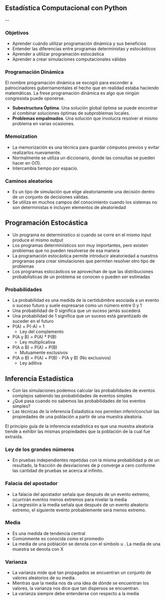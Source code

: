 ## Estadística Computacional con Python
--

### Objetivos
- Aprender cuándo utilizar programación dinámica y sus beneficios
- Entender las diferencias entre programas deterministas y estocásticos
- Aprender a utilizar programación estocástica
- Aprender a crear simulaciones computacionales válidas

### Programación Dinámica
El nombre programación dinámica se escogió para esconder a patrocinadores gubernamentales el hecho que en realidad estaba haciendo matemáticas. La frese programación dinámica es algo que ningún congresista puede oponerse.

- **Subestructura Óptima**. Una solución global óptima se puede encontrar al combinar soluciones óptimas de subproblemas locales.
- **Problemas empalmados**. Una solución que involucra resolver el mismo problema en varias ocasiones.

### Memoization
- La memorización es una técnica para guardar cómputos previos y evitar realizarlos nuevamente.
- Normalmente se utiliza un diccionario, donde las consultas se pueden hacer en O(1).
- Intercambia tiempo por espacio.

### Caminos aleatorios
- Es un tipo de simulación que elige aleatoriamente una decisión dentro de un conjunto de decisiones válidas.
- Se utiliza en muchos campos del conocimiento cuando los sistemas no son deterministas e incluyen elementos de aleatoriedad

## Programación Estocástica
- Un programa es determínistico si cuando se corre en el mismo input produce el mismo output
- Los programas determiniísticos son muy importantes, pero existen problemas que no pueden resolverse de esa manera
- La programación estocástica permite introducir aleatoriedad a nuestros programas para crear simulaciones que permiten resolver otro tipo de problemas
- Los programas estocásticos se aprovechan de que las distribuciones probabilísticas de un problema se conocen o pueden ser estimadas

### Probabilidades
- La probabilidad es una medida de la certidubmbre asociada a un evento o suceso futuro y suele expresarse como un número entre 0 y 1
- Una probabilidad de 0 significa que un suceso jamás sucederá
- Una probabilidad de 1 significa que un suceso está garantizado de suceder en el futuro
- P(A) + P(-A) = 1
    - Ley del complemento
- P(A y B) = P(A) * P(B)
    - Ley multiplicativa
- P(A o B) = P(A) + P(B)
    - Mutuamente exclusivos
- P(A o B) = P(A) + P(B) - P(A y B) (No exclusivos)
    - Ley aditiva

## Inferencia Estadística
- Con las simulaciones podemos calcular las probabilidades de eventos complejos sabiendo las probabilidades de eventos simples
- ¿Qué pasa cuando no sabemos las probabilidades de los eventos simples?
- Las técnicas de la inferencia Estadística nos permiten inferir/concluir las propiedades de una población a partir de una muestra aleatoria.

El principio guía de la inferencia estadística es que una muestra aleatoria tiende a exhibir las mismas propiedades que la población de la cual fue extraída.

### Ley de los grandes números
- En pruebas independientes repetidas con la misma probabilidad p de un resultado, la fracción de desviaciones de p converge a cero conforme las cantidad de pruebas se acerca al infinito.

### Falacia del apostador
- La falacia del apostador señala que después de un evento extremo, ocurrirán eventos menos extremos para nivelar la media
- La regresión a la media señala que después de un evento aleatorio extremo, el siguiente evento probablemente será menos extremo.

### Media
- Es una medida de tendencia central
- Comúnmente es conocida como el promedio
- La media de una población se denota con el simbolo u . La media de una muestra se denota con X

### Varianza
- La varianza mide qué tan propagados se encuentran un conjunto de valores aleatorios de su media.
- Mientras que la media nos da una idea de dónde se encuentran los valores, la varianza nos dice que tan dispersos se encuentran.
- La varianza siempre debe entenderse con respecto a la media
